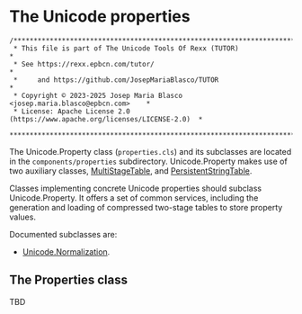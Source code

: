 # The Unicode properties

```
/******************************************************************************
 * This file is part of The Unicode Tools Of Rexx (TUTOR)                     *
 * See https://rexx.epbcn.com/tutor/                                          *
 *     and https://github.com/JosepMariaBlasco/TUTOR                          *
 * Copyright © 2023-2025 Josep Maria Blasco <josep.maria.blasco@epbcn.com>    *
 * License: Apache License 2.0 (https://www.apache.org/licenses/LICENSE-2.0)  *
 ******************************************************************************/
```

The Unicode.Property class (``properties.cls``) and its subclasses are located in the ``components/properties`` subdirectory.
Unicode.Property makes use of two auxiliary classes, [MultiStageTable](../multi-stage-table/), and [PersistentStringTable](../persistent-string-table/).

Classes implementing concrete Unicode properties should subclass Unicode.Property. It offers a set of common services, including the
generation and loading of compressed two-stage tables to store property values.

Documented subclasses are:

* [Unicode.Normalization](./normalization/).

## The Properties class

TBD
